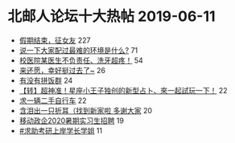 # 北邮人论坛十大热帖 2019-06-11

- [假期结束，征女友](https://bbs.byr.cn/article/Friends/1927631) 227
- [说一下大家配过最难的环境是什么?](https://bbs.byr.cn/article/ML_DM/34324) 71
- [校医院某医生不负责任、洗牙超疼！](https://bbs.byr.cn/article/Talking/6127307) 54
- [来还愿，幸好挺过去了~](https://bbs.byr.cn/article/Feeling/3113548) 26
- [有没有拼饭群](https://bbs.byr.cn/article/Food/502624) 24
- [【转】超神准！星座小王子独创的新型占卜、來一起試玩一下！](https://bbs.byr.cn/article/Constellations/326533) 22
- [求一辆二手自行车](https://bbs.byr.cn/article/Cycling/172426) 22
- [含泪出一只折耳（找到新家啦 多谢大家](https://bbs.byr.cn/article/Pet/152803) 20
- [移动政企2020暑期实习生招聘](https://bbs.byr.cn/article/Job/2035912) 19
- [#求助考研上岸学长学姐](https://bbs.byr.cn/article/AimGraduate/1167787) 11


